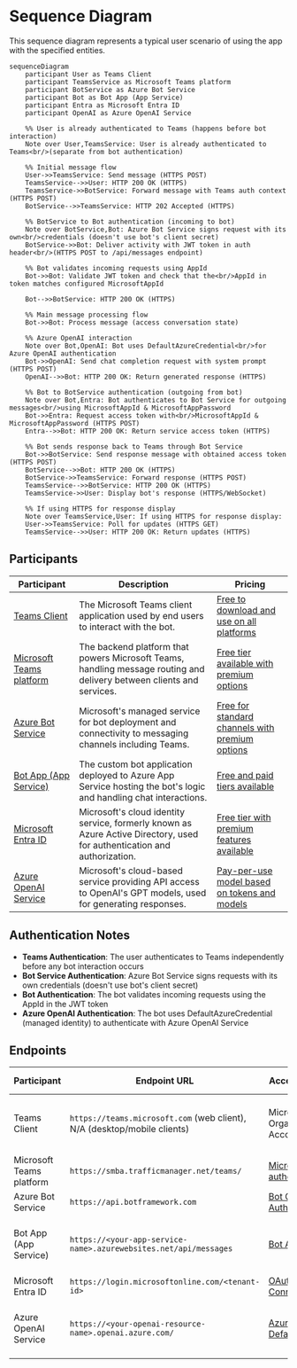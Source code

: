 # Sequence Diagram

This sequence diagram represents a typical user scenario of using the app with the specified entities.

```mermaid
sequenceDiagram
    participant User as Teams Client
    participant TeamsService as Microsoft Teams platform
    participant BotService as Azure Bot Service
    participant Bot as Bot App (App Service)
    participant Entra as Microsoft Entra ID
    participant OpenAI as Azure OpenAI Service

    %% User is already authenticated to Teams (happens before bot interaction)
    Note over User,TeamsService: User is already authenticated to Teams<br/>(separate from bot authentication)

    %% Initial message flow
    User->>TeamsService: Send message (HTTPS POST)
    TeamsService-->>User: HTTP 200 OK (HTTPS)
    TeamsService->>BotService: Forward message with Teams auth context (HTTPS POST)
    BotService-->>TeamsService: HTTP 202 Accepted (HTTPS)

    %% BotService to Bot authentication (incoming to bot)
    Note over BotService,Bot: Azure Bot Service signs request with its own<br/>credentials (doesn't use bot's client secret)
    BotService->>Bot: Deliver activity with JWT token in auth header<br/>(HTTPS POST to /api/messages endpoint)

    %% Bot validates incoming requests using AppId
    Bot->>Bot: Validate JWT token and check that the<br/>AppId in token matches configured MicrosoftAppId

    Bot-->>BotService: HTTP 200 OK (HTTPS)

    %% Main message processing flow
    Bot->>Bot: Process message (access conversation state)

    %% Azure OpenAI interaction
    Note over Bot,OpenAI: Bot uses DefaultAzureCredential<br/>for Azure OpenAI authentication
    Bot->>OpenAI: Send chat completion request with system prompt (HTTPS POST)
    OpenAI-->>Bot: HTTP 200 OK: Return generated response (HTTPS)

    %% Bot to BotService authentication (outgoing from bot)
    Note over Bot,Entra: Bot authenticates to Bot Service for outgoing messages<br/>using MicrosoftAppId & MicrosoftAppPassword
    Bot->>Entra: Request access token with<br/>MicrosoftAppId & MicrosoftAppPassword (HTTPS POST)
    Entra-->>Bot: HTTP 200 OK: Return service access token (HTTPS)

    %% Bot sends response back to Teams through Bot Service
    Bot->>BotService: Send response message with obtained access token (HTTPS POST)
    BotService-->>Bot: HTTP 200 OK (HTTPS)
    BotService->>TeamsService: Forward response (HTTPS POST)
    TeamsService-->>BotService: HTTP 200 OK (HTTPS)
    TeamsService->>User: Display bot's response (HTTPS/WebSocket)

    %% If using HTTPS for response display
    Note over TeamsService,User: If using HTTPS for response display:
    User->>TeamsService: Poll for updates (HTTPS GET)
    TeamsService-->>User: HTTP 200 OK: Return updates (HTTPS)
```

## Participants

| Participant                                                                                    | Description                                                                                                              | Pricing                                                                                                                              |
| ---------------------------------------------------------------------------------------------- | ------------------------------------------------------------------------------------------------------------------------ | ------------------------------------------------------------------------------------------------------------------------------------ |
| [Teams Client](https://learn.microsoft.com/en-us/microsoftteams/get-clients)                   | The Microsoft Teams client application used by end users to interact with the bot.                                       | [Free to download and use on all platforms](https://www.microsoft.com/en-us/microsoft-teams/download-app)                            |
| [Microsoft Teams platform](https://learn.microsoft.com/en-us/microsoftteams/platform/overview) | The backend platform that powers Microsoft Teams, handling message routing and delivery between clients and services.    | [Free tier available with premium options](https://www.microsoft.com/ja-jp/microsoft-teams/compare-microsoft-teams-options)          |
| [Azure Bot Service](https://learn.microsoft.com/en-us/azure/bot-service/bot-service-overview)  | Microsoft's managed service for bot deployment and connectivity to messaging channels including Teams.                   | [Free for standard channels with premium options](https://azure.microsoft.com/en-us/pricing/details/bot-services/)                   |
| [Bot App (App Service)](https://learn.microsoft.com/en-us/azure/app-service/overview)          | The custom bot application deployed to Azure App Service hosting the bot's logic and handling chat interactions.         | [Free and paid tiers available](https://azure.microsoft.com/en-us/pricing/details/app-service/windows/)                              |
| [Microsoft Entra ID](https://learn.microsoft.com/en-us/entra/identity/fundamentals/whatis-id)  | Microsoft's cloud identity service, formerly known as Azure Active Directory, used for authentication and authorization. | [Free tier with premium features available](https://www.microsoft.com/en-us/security/business/microsoft-entra-pricing)               |
| [Azure OpenAI Service](https://learn.microsoft.com/en-us/azure/ai-services/openai/overview)    | Microsoft's cloud-based service providing API access to OpenAI's GPT models, used for generating responses.              | [Pay-per-use model based on tokens and models](https://azure.microsoft.com/en-us/pricing/details/cognitive-services/openai-service/) |

## Authentication Notes

- **Teams Authentication**: The user authenticates to Teams independently before any bot interaction occurs
- **Bot Service Authentication**: Azure Bot Service signs requests with its own credentials (doesn't use bot's client secret)
- **Bot Authentication**: The bot validates incoming requests using the AppId in the JWT token
- **Azure OpenAI Authentication**: The bot uses DefaultAzureCredential (managed identity) to authenticate with Azure OpenAI Service

## Endpoints

| Participant              | Endpoint URL                                                             | Access Control (Auth)                                                                                                                    | Access Control (Network)                                                                                                                                            |
| ------------------------ | ------------------------------------------------------------------------ | ---------------------------------------------------------------------------------------------------------------------------------------- | ------------------------------------------------------------------------------------------------------------------------------------------------------------------- |
| Teams Client             | `https://teams.microsoft.com` (web client), N/A (desktop/mobile clients) | Microsoft Account / Organizational Account                                                                                               | Public endpoint (web client), N/A (desktop/mobile clients)                                                                                                          |
| Microsoft Teams platform | `https://smba.trafficmanager.net/teams/`                                 | [Microsoft service authentication](https://learn.microsoft.com/en-us/microsoftteams/platform/concepts/authentication/authentication)     | [Public endpoint](https://learn.microsoft.com/en-us/microsoft-365/enterprise/managing-office-365-endpoints?view=o365-worldwide#microsoft-365-network-endpoints-faq) |
| Azure Bot Service        | `https://api.botframework.com`                                           | [Bot Connector Authentication](https://learn.microsoft.com/en-us/azure/bot-service/rest-api/bot-framework-rest-connector-authentication) | Public endpoint                                                                                                                                                     |
| Bot App (App Service)    | `https://<your-app-service-name>.azurewebsites.net/api/messages`         | [Bot Authentication](https://learn.microsoft.com/en-us/azure/bot-service/bot-builder-concept-authentication-types#bot-authentication)    | [Can be restricted with App Service networking features](https://learn.microsoft.com/en-us/azure/app-service/networking-features)                                   |
| Microsoft Entra ID       | `https://login.microsoftonline.com/<tenant-id>`                          | [OAuth 2.0 / OpenID Connect](https://learn.microsoft.com/en-us/entra/identity-platform/v2-protocols-oidc)                                | Public endpoint                                                                                                                                                     |
| Azure OpenAI Service     | `https://<your-openai-resource-name>.openai.azure.com/`                  | [Azure AD / DefaultAzureCredential](https://learn.microsoft.com/en-us/azure/ai-services/openai/reference#authentication)                 | [Can be restricted with Private Endpoints / VNet integration](https://learn.microsoft.com/en-us/azure/ai-services/cognitive-services-virtual-networks)              |

